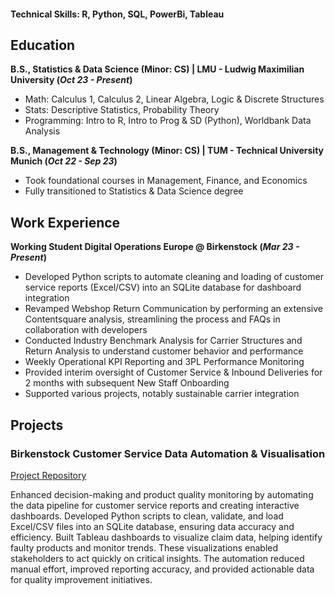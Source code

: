 #### Technical Skills: R, Python, SQL, PowerBi, Tableau

## Education			        		
**B.S., Statistics & Data Science (Minor: CS) | LMU - Ludwig Maximilian University (_Oct 23 - Present_)**
- Math: Calculus 1, Calculus 2, Linear Algebra, Logic & Discrete Structures
- Stats: Descriptive Statistics, Probability Theory
- Programming: Intro to R, Intro to Prog & SD (Python), Worldbank Data Analysis

**B.S., Management & Technology (Minor: CS) | TUM - Technical University Munich (_Oct 22 - Sep 23_)**
- Took foundational courses in Management, Finance, and Economics
- Fully transitioned to Statistics & Data Science degree

## Work Experience
**Working Student Digital Operations Europe @ Birkenstock (_Mar 23 - Present_)**
- Developed Python scripts to automate cleaning and loading of customer service reports (Excel/CSV) into an SQLite database for dashboard integration
- Revamped Webshop Return Communication by performing an extensive Contentsquare analysis, streamlining the process and FAQs in collaboration with developers
- Conducted Industry Benchmark Analysis for Carrier Structures and Return Analysis to understand customer behavior and performance
- Weekly Operational KPI Reporting and 3PL Performance Monitoring
- Provided interim oversight of Customer Service & Inbound Deliveries for 2 months with subsequent New Staff Onboarding
- Supported various projects, notably sustainable carrier integration


## Projects
### Birkenstock Customer Service Data Automation & Visualisation
[Project Repository](https://github.com/maxifrei6/cs_data_automation)

Enhanced decision-making and product quality monitoring by automating the data pipeline for customer service reports and creating interactive dashboards. Developed Python scripts to clean, validate, and load Excel/CSV files into an SQLite database, ensuring data accuracy and efficiency. Built Tableau dashboards to visualize claim data, helping identify faulty products and monitor trends. These visualizations enabled stakeholders to act quickly on critical insights. The automation reduced manual effort, improved reporting accuracy, and provided actionable data for quality improvement initiatives.
